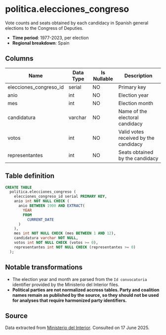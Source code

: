 # politica.elecciones_congreso

Vote counts and seats obtained by each candidacy in Spanish general elections to the Congress of Deputies.

- **Time period**: 1977-2023, per election
- **Regional breakdown**: Spain

## Columns

| Name | Data Type | Is Nullable | Description |
| --- | --- | --- | --- |
| elecciones_congreso_id | serial | NO | Primary key |
| anio | int | NO | Election year |
| mes | int | NO | Election month |
| candidatura | varchar | NO | Name of the electoral candidacy |
| votos | int | NO | Valid votes received by the candidacy |
| representantes | int | NO | Seats obtained by the candidacy |

## Table definition

```sql
CREATE TABLE
  politica.elecciones_congreso (
    elecciones_congreso_id serial PRIMARY KEY,
    anio int NOT NULL CHECK (
      anio BETWEEN 1900 AND EXTRACT(
        YEAR
        FROM
          CURRENT_DATE
      )
    ),
    mes int NOT NULL CHECK (mes BETWEEN 1 AND 12),
    candidatura varchar NOT NULL,
    votos int NOT NULL CHECK (votos >= 0),
    representantes int NOT NULL CHECK (representantes >= 0)
  );
```

## Notable transformations

- The election year and month are parsed from the `Id convocatoria` identifier provided by the Ministerio del Interior files.
- **Political parties are not normalized accross tables. Party and coalition names remain as published by the source, so they should not be used for analyses that require harmonized party identifiers.**

## Source

Data extracted from <a href="https://infoelectoral.interior.gob.es/es/elecciones-celebradas/resultados-electorales" target="_blank">Ministerio del Interior</a>.
Consulted on 17 June 2025.
